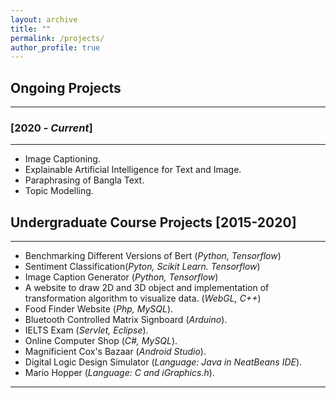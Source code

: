 ```yaml
---
layout: archive
title: ""
permalink: /projects/
author_profile: true
---
```


## Ongoing Projects
----------------

### [2020 - *Current*]
-----------
* Image Captioning.
* Explainable Artificial Intelligence for Text and Image.
* Paraphrasing of Bangla Text.
* Topic Modelling.

## Undergraduate Course Projects [2015-2020]
----------------
* Benchmarking Different Versions of Bert (*Python, Tensorflow*)
* Sentiment Classification(*Pyton, Scikit Learn. Tensorflow*)
* Image Caption Generator (*Python, Tensorflow*)
* A website to draw 2D and 3D object and implementation of transformation algorithm to visualize data. (*WebGL, C++*)
* Food Finder Website (*Php, MySQL*).
* Bluetooth Controlled Matrix Signboard (*Arduino*).
* IELTS Exam (*Servlet, Eclipse*). 
* Online Computer Shop (*C#, MySQL*).
* Magnificient Cox's Bazaar (*Android Studio*).
* Digital Logic Design Simulator (*Language: Java in NeatBeans IDE*).
* Mario Hopper (*Language: C and iGraphics.h*).

__________________________________________________
